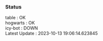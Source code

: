 ### Status


table : OK  
hogwarts : OK  
icy-bot : DOWN  
Latest Update : 2023-10-13 19:06:14.623845
